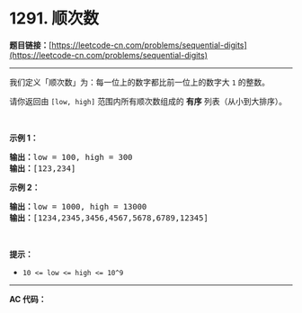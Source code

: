 # 1291. 顺次数

**题目链接：**[https://leetcode-cn.com/problems/sequential-digits](https://leetcode-cn.com/problems/sequential-digits)

---

<div class="content__1Y2H">
 <div class="notranslate">
  <p>我们定义「顺次数」为：每一位上的数字都比前一位上的数字大 <code>1</code> 的整数。</p> 
  <p>请你返回由&nbsp;<code>[low, high]</code>&nbsp;范围内所有顺次数组成的 <strong>有序</strong> 列表（从小到大排序）。</p> 
  <p>&nbsp;</p> 
  <p><strong>示例 1：</strong></p> 
  <pre class="language-text"><strong>输出：</strong>low = 100, high = 300
<strong>输出：</strong>[123,234]
</pre> 
  <p><strong>示例 2：</strong></p> 
  <pre class="language-text"><strong>输出：</strong>low = 1000, high = 13000
<strong>输出：</strong>[1234,2345,3456,4567,5678,6789,12345]
</pre> 
  <p>&nbsp;</p> 
  <p><strong>提示：</strong></p> 
  <ul> 
   <li><code>10 &lt;= low &lt;= high &lt;= 10^9</code></li> 
  </ul> 
 </div>
</div>

---

**AC 代码：**

```java

```